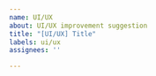 ```yaml
---
name: UI/UX
about: UI/UX improvement suggestion
title: "[UI/UX] Title"
labels: ui/ux
assignees: ''

---
```



